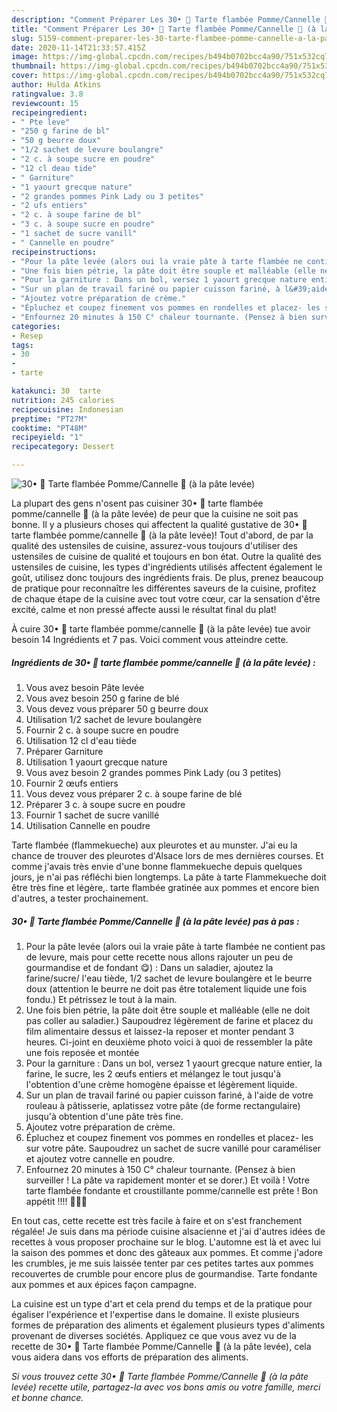 ```yaml
---
description: "Comment Préparer Les 30• 🍎 Tarte flambée Pomme/Cannelle 🍏 (à la pâte levée)"
title: "Comment Préparer Les 30• 🍎 Tarte flambée Pomme/Cannelle 🍏 (à la pâte levée)"
slug: 5159-comment-preparer-les-30-tarte-flambee-pomme-cannelle-a-la-pate-levee
date: 2020-11-14T21:33:57.415Z
image: https://img-global.cpcdn.com/recipes/b494b0702bcc4a90/751x532cq70/30•-🍎-tarte-flambee-pommecannelle-🍏-a-la-pate-levee-photo-principale-de-la-recette.jpg
thumbnail: https://img-global.cpcdn.com/recipes/b494b0702bcc4a90/751x532cq70/30•-🍎-tarte-flambee-pommecannelle-🍏-a-la-pate-levee-photo-principale-de-la-recette.jpg
cover: https://img-global.cpcdn.com/recipes/b494b0702bcc4a90/751x532cq70/30•-🍎-tarte-flambee-pommecannelle-🍏-a-la-pate-levee-photo-principale-de-la-recette.jpg
author: Hulda Atkins
ratingvalue: 3.8
reviewcount: 15
recipeingredient:
- " Pte leve"
- "250 g farine de bl"
- "50 g beurre doux"
- "1/2 sachet de levure boulangre"
- "2 c. à soupe sucre en poudre"
- "12 cl deau tide"
- " Garniture"
- "1 yaourt grecque nature"
- "2 grandes pommes Pink Lady ou 3 petites"
- "2 ufs entiers"
- "2 c. à soupe farine de bl"
- "3 c. à soupe sucre en poudre"
- "1 sachet de sucre vanill"
- " Cannelle en poudre"
recipeinstructions:
- "Pour la pâte levée (alors oui la vraie pâte à tarte flambée ne contient pas de levure, mais pour cette recette nous allons rajouter un peu de gourmandise et de fondant 😋) : Dans un saladier, ajoutez la farine/sucre/ l&#39;eau tiède, 1/2 sachet de levure boulangère et le beurre doux (attention le beurre ne doit pas être totalement liquide une fois fondu.) Et pétrissez le tout à la main."
- "Une fois bien pétrie, la pâte doit être souple et malléable (elle ne doit pas coller au saladier.) Saupoudrez légèrement de farine et placez du film alimentaire dessus et laissez-la reposer et monter pendant 3 heures. Ci-joint en deuxième photo voici à quoi de ressembler la pâte une fois reposée et montée"
- "Pour la garniture : Dans un bol, versez 1 yaourt grecque nature entier, la farine, le sucre, les 2 œufs entiers et mélangez le tout jusqu&#39;à l&#39;obtention d&#39;une crème homogène épaisse et légèrement liquide."
- "Sur un plan de travail fariné ou papier cuisson fariné, à l&#39;aide de votre rouleau à pâtisserie, aplatissez votre pâte (de forme rectangulaire) jusqu&#39;à obtention d&#39;une pâte très fine."
- "Ajoutez votre préparation de crème."
- "Épluchez et coupez finement vos pommes en rondelles et placez- les sur votre pâte. Saupoudrez un sachet de sucre vanillé pour caraméliser et ajoutez votre cannelle en poudre."
- "Enfournez 20 minutes à 150 C° chaleur tournante. (Pensez à bien surveiller ! La pâte va rapidement monter et se dorer.) Et voilà ! Votre tarte flambée fondante et croustillante pomme/cannelle est prête ! Bon appétit !!!! 👍🏽😘"
categories:
- Resep
tags:
- 30
- 
- tarte

katakunci: 30  tarte 
nutrition: 245 calories
recipecuisine: Indonesian
preptime: "PT27M"
cooktime: "PT48M"
recipeyield: "1"
recipecategory: Dessert

---
```



![30• 🍎 Tarte flambée Pomme/Cannelle 🍏 (à la pâte levée)](https://img-global.cpcdn.com/recipes/b494b0702bcc4a90/751x532cq70/30•-🍎-tarte-flambee-pommecannelle-🍏-a-la-pate-levee-photo-principale-de-la-recette.jpg)

La plupart des gens n'osent pas cuisiner 30• 🍎 tarte flambée pomme/cannelle 🍏 (à la pâte levée) de peur que la cuisine ne soit pas bonne. Il y a plusieurs choses qui affectent la qualité gustative de 30• 🍎 tarte flambée pomme/cannelle 🍏 (à la pâte levée)! Tout d'abord, de par la qualité des ustensiles de cuisine, assurez-vous toujours d'utiliser des ustensiles de cuisine de qualité et toujours en bon état. Outre la qualité des ustensiles de cuisine, les types d'ingrédients utilisés affectent également le goût, utilisez donc toujours des ingrédients frais. De plus, prenez beaucoup de pratique pour reconnaître les différentes saveurs de la cuisine, profitez de chaque étape de la cuisine avec tout votre cœur, car la sensation d'être excité, calme et non pressé affecte aussi le résultat final du plat!

<!--inarticleads1-->

À cuire 30• 🍎 tarte flambée pomme/cannelle 🍏 (à la pâte levée) tue avoir besoin 14 Ingrédients et 7 pas. Voici comment vous atteindre cette.

##### Ingrédients de 30• 🍎 tarte flambée pomme/cannelle 🍏 (à la pâte levée) :

1. Vous avez besoin  Pâte levée
1. Vous avez besoin 250 g farine de blé
1. Vous devez vous préparer 50 g beurre doux
1. Utilisation 1/2 sachet de levure boulangère
1. Fournir 2 c. à soupe sucre en poudre
1. Utilisation 12 cl d&#39;eau tiède
1. Préparer  Garniture
1. Utilisation 1 yaourt grecque nature
1. Vous avez besoin 2 grandes pommes Pink Lady (ou 3 petites)
1. Fournir 2 œufs entiers
1. Vous devez vous préparer 2 c. à soupe farine de blé
1. Préparer 3 c. à soupe sucre en poudre
1. Fournir 1 sachet de sucre vanillé
1. Utilisation  Cannelle en poudre


Tarte flambée (flammekueche) aux pleurotes et au munster. J&#39;ai eu la chance de trouver des pleurotes d&#39;Alsace lors de mes dernières courses. Et comme j&#39;avais très envie d&#39;une bonne flammekueche depuis quelques jours, je n&#39;ai pas réfléchi bien longtemps. La pâte à tarte Flammekueche doit être très fine et légère,. tarte flambée gratinée aux pommes et encore bien d&#39;autres, a tester prochainement. 

<!--inarticleads2-->

##### 30• 🍎 Tarte flambée Pomme/Cannelle 🍏 (à la pâte levée) pas à pas :

1. Pour la pâte levée (alors oui la vraie pâte à tarte flambée ne contient pas de levure, mais pour cette recette nous allons rajouter un peu de gourmandise et de fondant 😋) : Dans un saladier, ajoutez la farine/sucre/ l&#39;eau tiède, 1/2 sachet de levure boulangère et le beurre doux (attention le beurre ne doit pas être totalement liquide une fois fondu.) Et pétrissez le tout à la main.
1. Une fois bien pétrie, la pâte doit être souple et malléable (elle ne doit pas coller au saladier.) Saupoudrez légèrement de farine et placez du film alimentaire dessus et laissez-la reposer et monter pendant 3 heures. Ci-joint en deuxième photo voici à quoi de ressembler la pâte une fois reposée et montée
1. Pour la garniture : Dans un bol, versez 1 yaourt grecque nature entier, la farine, le sucre, les 2 œufs entiers et mélangez le tout jusqu&#39;à l&#39;obtention d&#39;une crème homogène épaisse et légèrement liquide.
1. Sur un plan de travail fariné ou papier cuisson fariné, à l&#39;aide de votre rouleau à pâtisserie, aplatissez votre pâte (de forme rectangulaire) jusqu&#39;à obtention d&#39;une pâte très fine.
1. Ajoutez votre préparation de crème.
1. Épluchez et coupez finement vos pommes en rondelles et placez- les sur votre pâte. Saupoudrez un sachet de sucre vanillé pour caraméliser et ajoutez votre cannelle en poudre.
1. Enfournez 20 minutes à 150 C° chaleur tournante. (Pensez à bien surveiller ! La pâte va rapidement monter et se dorer.) Et voilà ! Votre tarte flambée fondante et croustillante pomme/cannelle est prête ! Bon appétit !!!! 👍🏽😘


En tout cas, cette recette est très facile à faire et on s&#39;est franchement régalée! Je suis dans ma période cuisine alsacienne et j&#39;ai d&#39;autres idées de recettes à vous proposer prochaine sur le blog. L&#39;automne est là et avec lui la saison des pommes et donc des gâteaux aux pommes. Et comme j&#39;adore les crumbles, je me suis laissée tenter par ces petites tartes aux pommes recouvertes de crumble pour encore plus de gourmandise. Tarte fondante aux pommes et aux épices façon campagne. 

<!--inarticleads1-->

<p>
La cuisine est un type d'art et cela prend du temps et de la pratique pour égaliser l'expérience et l'expertise dans le domaine. Il existe plusieurs formes de préparation des aliments et également plusieurs types d'aliments provenant de diverses sociétés. Appliquez ce que vous avez vu de la recette de 30• 🍎 Tarte flambée Pomme/Cannelle 🍏 (à la pâte levée), cela vous aidera dans vos efforts de préparation des aliments.
</p>

<p>
<i>Si vous trouvez cette 30• 🍎 Tarte flambée Pomme/Cannelle 🍏 (à la pâte levée) recette utile, partagez-la avec vos bons amis ou votre famille, merci et bonne chance.</i>
</p>

